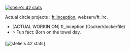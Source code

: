 <!--
**krozis/KroziS** is a ✨ _special_ ✨ repository because its `README.md` (this file) appears on your GitHub profile.

Here are some ideas to get you started:


-->

 
[![stelie's 42 stats](https://badge42.vercel.app/api/v2/clb69o0ow00060fmo8rgb8exn/stats?cursusId=21&coalitionId=46)](https://github.com/JaeSeoKim/badge42)

Actual circle projects : [ft_inception](https://github.com/krozis/Inception), webserv/ft_irc.

- [ACTUAL WORKIN ON] ft_inception (Docker/dockerfile)
- ⚡ Fun fact: Born on the towel day.

[![stelie's 42 stats](squirrel.gif)]
